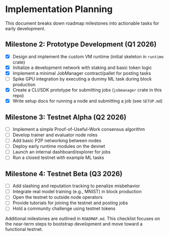 # Implementation Planning

This document breaks down roadmap milestones into actionable tasks for early development.

## Milestone 2: Prototype Development (Q1 2026)
- [x] Design and implement the custom VM runtime (initial skeleton in `runtime` crate)
- [x] Initialize a development network with staking and basic token logic
- [x] Implement a minimal JobManager contract/pallet for posting tasks
- [ ] Spike GPU integration by executing a dummy ML task during block production
- [x] Create a CLI/SDK prototype for submitting jobs (`jobmanager` crate in this repo)
- [x] Write setup docs for running a node and submitting a job (see `SETUP.md`)

## Milestone 3: Testnet Alpha (Q2 2026)
- [ ] Implement a simple Proof-of-Useful-Work consensus algorithm
- [ ] Develop trainer and evaluator node roles
- [ ] Add basic P2P networking between nodes
- [ ] Deploy early runtime modules on the devnet
- [ ] Launch an internal dashboard/explorer for jobs
- [ ] Run a closed testnet with example ML tasks

## Milestone 4: Testnet Beta (Q3 2026)
- [ ] Add slashing and reputation tracking to penalize misbehavior
- [ ] Integrate real model training (e.g., MNIST) in block production
- [ ] Open the testnet to outside node operators
- [ ] Provide tutorials for joining the testnet and posting jobs
- [ ] Hold a community challenge using testnet tokens

Additional milestones are outlined in `ROADMAP.md`. This checklist focuses on the near-term steps to bootstrap development and move toward a functional testnet.
